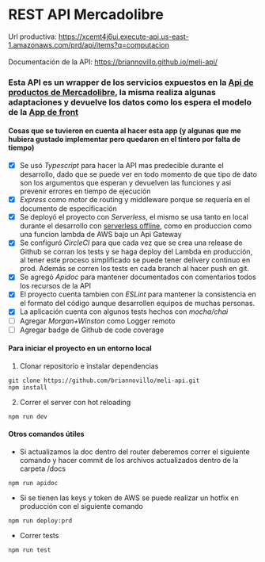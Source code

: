 # REST API Mercadolibre

Url productiva: https://xcemt4j6ui.execute-api.us-east-1.amazonaws.com/prd/api/items?q=computacion \
\
Documentación de la API: https://briannovillo.github.io/meli-api/

### Esta API es un wrapper de los servicios expuestos en la [Api de productos de Mercadolibre](https://developers.mercadolibre.com.ar/es_ar/usuarios-y-aplicaciones/items-y-busquedas), la misma realiza algunas adaptaciones y devuelve los datos como los espera el modelo de la [App de front](https://github.com/briannovillo/meli-front/) 

#### Cosas que se tuvieron en cuenta al hacer esta app (y algunas que me hubiera gustado implementar pero quedaron en el tintero por falta de tiempo)

- [x] Se usó *Typescript* para hacer la API mas predecible durante el desarrollo, dado que se puede ver en todo momento de que tipo de dato son los argumentos que esperan y devuelven las funciones y asi prevenir errores en tiempo de ejecución
- [x] *Express* como motor de routing y middleware porque se requería en el documento de especificación
- [x] Se deployó el proyecto con *Serverless*, el mismo se usa tanto en local durante el desarrollo con [serverless offline](https://github.com/dherault/serverless-offline), como en produccion como una funcion lambda de AWS bajo un Api Gateway
- [x] Se configuró *CircleCI* para que cada vez que se crea una release de Github se corran los tests y se haga deploy del Lambda en producción, al tener este proceso simplificado se puede tener delivery continuo en prod. Además se corren los tests en cada branch al hacer push en git.
- [x] Se agregó *Apidoc* para mantener documentados con comentarios todos los recursos de la API
- [x] El proyecto cuenta tambien con *ESLint* para mantener la consistencia en el formato del código aunque desarrollen equipos de muchas personas.
- [x] La aplicación cuenta con algunos tests hechos con *mocha/chai*
- [ ] Agregar *Morgan+Winston* como Logger remoto
- [ ] Agregar badge de Github de code coverage

#### Para iniciar el proyecto en un entorno local

1. Clonar repositorio e instalar dependencias
```
git clone https://github.com/briannovillo/meli-api.git
npm install
```

2. Correr el server con hot reloading
```
npm run dev
```

#### Otros comandos útiles

* Si actualizamos la doc dentro del router deberemos correr el siguiente comando y hacer commit de los archivos actualizados dentro de la carpeta /docs
```
npm run apidoc
```

* Si se tienen las keys y token de AWS se puede realizar un hotfix en producción con el siguiente comando
```
npm run deploy:prd
```

* Correr tests
```
npm run test
```


